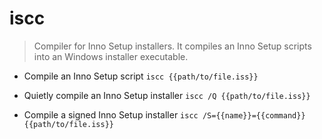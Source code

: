 # iscc
> Compiler for Inno Setup installers.
> It compiles an Inno Setup scripts into an Windows installer executable.

- Compile an Inno Setup script
`iscc {{path/to/file.iss}}`

- Quietly compile an Inno Setup installer
`iscc /Q {{path/to/file.iss}}`

- Compile a signed Inno Setup installer
`iscc /S={{name}}={{command}} {{path/to/file.iss}}`

